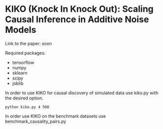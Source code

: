 # KIKO (Knock In Knock Out): Scaling Causal Inference in Additive Noise Models

Link to the paper: soon

Required packages:
* tensorflow
* numpy
* sklearn
* scipy
* joblib

In order to use KIKO for causal discovery of simulated data use kiko.py with the desired option.
```shell
python kiko.py 4 500
```

In order use KIKO on the benchmark datasets use benchmark_causality_pairs.py
